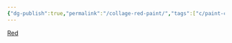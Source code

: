 ```yaml
---
{"dg-publish":true,"permalink":"/collage-red-paint/","tags":["c/paint-collage","c/blue","c/red","c/abstract"],"created":"2024-01-03T17:09:32.437-05:00","updated":"2024-01-03T17:10:06.756-05:00"}
---
```



[Red](https://www.instagram.com/p/CKRaT3IBzCj/)
